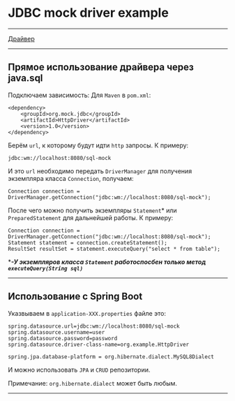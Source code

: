 # JDBC mock driver example
***
[Драйвер](https://github.com/V31R/jdbc-mock-driver)
***
## Прямое использование драйвера через java.sql
Подключаем зависимость:
Для `Maven` в `pom.xml`:
```
<dependency>
    <groupId>org.mock.jdbc</groupId>
    <artifactId>HttpDriver</artifactId>
    <version>1.0</version>
</dependency>
```

Берём `url`, к которому будут идти `http` запросы. К примеру:
```
jdbc:wm://localhost:8080/sql-mock
```
И это `url` необходимо передать `DriverManager` для получения экземпляра класса `Connection`, получаем:
```
Connection connection = DriverManager.getConnection("jdbc:wm://localhost:8080/sql-mock");
```
После чего можно получить экземпляры `Statement`* или `PreparedStatement` для дальнейшей работы.
К примеру:
```
Connection connection = DriverManager.getConnection("jdbc:wm://localhost:8080/sql-mock");
Statement statement = connection.createStatement();
ResultSet resultSet = statement.executeQuery("select * from table");
```
****-У экземпляров класса `Statement` работоспосбен только метод `executeQuery(String sql)`***
***
## Использование с Spring Boot

Указвываем в `application-XXX.properties` файле это:
```
spring.datasource.url=jdbc:wm://localhost:8080/sql-mock
spring.datasource.username=user
spring.datasource.password=password
spring.datasource.driver-class-name=org.example.HttpDriver

spring.jpa.database-platform = org.hibernate.dialect.MySQL8Dialect
```
И можно использовать `JPA` и `CRUD` репозитории. 

Примечание: `org.hibernate.dialect` может быть любым.
***